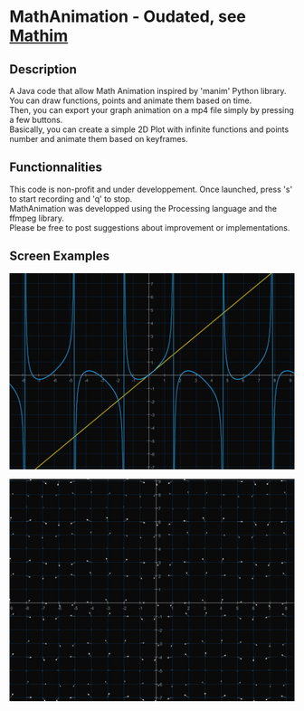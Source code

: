 # MathAnimation - Oudated, see [Mathim](https://github.com/mecanicascience/Mathim)
## Description
A Java code that allow Math Animation inspired by 'manim' Python library.<br />
You can draw functions, points and animate them based on time.<br />
Then, you can export your graph animation on a mp4 file simply by pressing a few buttons.<br />
Basically, you can create a simple 2D Plot with infinite functions and points number and animate them based on keyframes.
<br />


## Functionnalities
This code is non-profit and under developpement. Once launched, press 's' to start recording and 'q' to stop.<br />
MathAnimation was developped using the Processing language and the ffmpeg library.<br />
Please be free to post suggestions about improvement or implementations.
<br />

## Screen Examples
![A basic linear function and the function sin(x) * tan(x + theta) with a random theta increasing over time](resources/demo/images/basic_functions.png)

![A vector field with random sin() noise](resources/demo/images/basic_vector_field.png)
